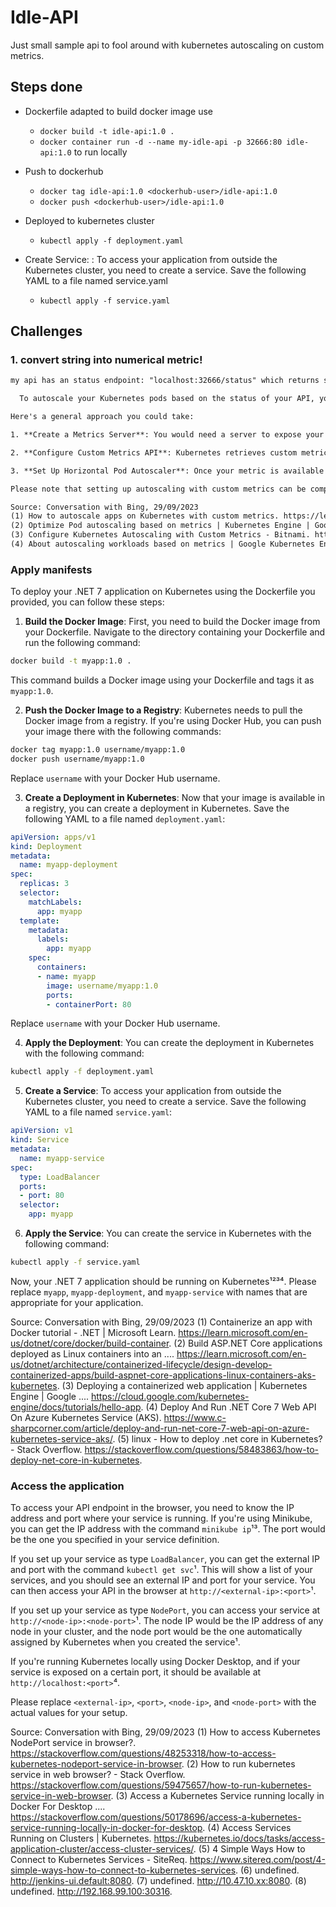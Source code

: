﻿# Idle-API 

Just small sample api to fool around with kubernetes autoscaling on custom metrics.

## Steps done

- Dockerfile adapted to build docker image use 
  - `docker build -t idle-api:1.0 .`
  - `docker container run -d --name my-idle-api -p 32666:80 idle-api:1.0` to run locally	
- Push to dockerhub
  - `docker tag idle-api:1.0 <dockerhub-user>/idle-api:1.0`
  - `docker push <dockerhub-user>/idle-api:1.0`

- Deployed to kubernetes cluster
  - `kubectl apply -f deployment.yaml`
- Create Service: : To access your application from outside the Kubernetes cluster, you need to create a service. Save the following YAML to a file named service.yaml
  - `kubectl apply -f service.yaml`


## Challenges

### 1. convert string into numerical metric!

```txt
my api has an status endpoint: "localhost:32666/status" which returns strings "idle" or "busy" ...if all pods are busy, a new on shall be created. how do i accomplish that?
```

```txt
  To autoscale your Kubernetes pods based on the status of your API, you can use the Kubernetes Horizontal Pod Autoscaler (HPA) with custom metrics¹. However, Kubernetes does not natively support text-based metrics like "idle" or "busy". You would need to convert these statuses into numerical metrics that Kubernetes can understand.

Here's a general approach you could take:

1. **Create a Metrics Server**: You would need a server to expose your custom metrics to Kubernetes. This could be done using Prometheus¹ or a similar system. This server would query the `/status` endpoint of your API and convert the "idle" or "busy" status into a numerical metric. For example, "idle" could be `0` and "busy" could be `1`.

2. **Configure Custom Metrics API**: Kubernetes retrieves custom metrics through the Custom Metrics API, so you would need to ensure this API is available in your cluster¹. You might need to deploy an adapter like the Prometheus adapter if you're using Prometheus.

3. **Set Up Horizontal Pod Autoscaler**: Once your metric is available in the Custom Metrics API, you can create an HPA that scales based on this metric¹. You would specify your metric in the `metrics` field of the HPA configuration.

Please note that setting up autoscaling with custom metrics can be complex and requires a good understanding of several Kubernetes concepts¹. You might want to consider alternative approaches, such as using a readiness probe that checks the `/status` endpoint of your API and only marks the pod as ready if the status is "idle". This way, if all pods are busy, they would be marked as not ready, and Kubernetes would automatically create new pods if needed.

Source: Conversation with Bing, 29/09/2023
(1) How to autoscale apps on Kubernetes with custom metrics. https://learnk8s.io/autoscaling-apps-kubernetes.
(2) Optimize Pod autoscaling based on metrics | Kubernetes Engine | Google .... https://cloud.google.com/kubernetes-engine/docs/tutorials/autoscaling-metrics.
(3) Configure Kubernetes Autoscaling with Custom Metrics - Bitnami. https://docs.bitnami.com/tutorials/configure-autoscaling-custom-metrics/.
(4) About autoscaling workloads based on metrics | Google Kubernetes Engine .... https://cloud.google.com/kubernetes-engine/docs/concepts/custom-and-external-metrics.
```

### Apply manifests

To deploy your .NET 7 application on Kubernetes using the Dockerfile you provided, you can follow these steps:

1. **Build the Docker Image**: First, you need to build the Docker image from your Dockerfile. Navigate to the directory containing your Dockerfile and run the following command:

```bash
docker build -t myapp:1.0 .
```

This command builds a Docker image using your Dockerfile and tags it as `myapp:1.0`.

2. **Push the Docker Image to a Registry**: Kubernetes needs to pull the Docker image from a registry. If you're using Docker Hub, you can push your image there with the following commands:

```bash
docker tag myapp:1.0 username/myapp:1.0
docker push username/myapp:1.0
```

Replace `username` with your Docker Hub username.

3. **Create a Deployment in Kubernetes**: Now that your image is available in a registry, you can create a deployment in Kubernetes. Save the following YAML to a file named `deployment.yaml`:

```yaml
apiVersion: apps/v1
kind: Deployment
metadata:
  name: myapp-deployment
spec:
  replicas: 3
  selector:
    matchLabels:
      app: myapp
  template:
    metadata:
      labels:
        app: myapp
    spec:
      containers:
      - name: myapp
        image: username/myapp:1.0
        ports:
        - containerPort: 80
```

Replace `username` with your Docker Hub username.

4. **Apply the Deployment**: You can create the deployment in Kubernetes with the following command:

```bash
kubectl apply -f deployment.yaml
```

5. **Create a Service**: To access your application from outside the Kubernetes cluster, you need to create a service. Save the following YAML to a file named `service.yaml`:

```yaml
apiVersion: v1
kind: Service
metadata:
  name: myapp-service
spec:
  type: LoadBalancer
  ports:
  - port: 80
  selector:
    app: myapp
```

6. **Apply the Service**: You can create the service in Kubernetes with the following command:

```bash
kubectl apply -f service.yaml
```

Now, your .NET 7 application should be running on Kubernetes¹²³⁴. Please replace `myapp`, `myapp-deployment`, and `myapp-service` with names that are appropriate for your application.

Source: Conversation with Bing, 29/09/2023
(1) Containerize an app with Docker tutorial - .NET | Microsoft Learn. https://learn.microsoft.com/en-us/dotnet/core/docker/build-container.
(2) Build ASP.NET Core applications deployed as Linux containers into an .... https://learn.microsoft.com/en-us/dotnet/architecture/containerized-lifecycle/design-develop-containerized-apps/build-aspnet-core-applications-linux-containers-aks-kubernetes.
(3) Deploying a containerized web application | Kubernetes Engine | Google .... https://cloud.google.com/kubernetes-engine/docs/tutorials/hello-app.
(4) Deploy And Run .NET Core 7 Web API On Azure Kubernetes Service (AKS). https://www.c-sharpcorner.com/article/deploy-and-run-net-core-7-web-api-on-azure-kubernetes-service-aks/.
(5) linux - How to deploy .net core in Kubernetes? - Stack Overflow. https://stackoverflow.com/questions/58483863/how-to-deploy-net-core-in-kubernetes.


### Access the application

To access your API endpoint in the browser, you need to know the IP address and port where your service is running. If you're using Minikube, you can get the IP address with the command `minikube ip`¹³. The port would be the one you specified in your service definition.

If you set up your service as type `LoadBalancer`, you can get the external IP and port with the command `kubectl get svc`¹. This will show a list of your services, and you should see an external IP and port for your service. You can then access your API in the browser at `http://<external-ip>:<port>`¹.

If you set up your service as type `NodePort`, you can access your service at `http://<node-ip>:<node-port>`¹. The node IP would be the IP address of any node in your cluster, and the node port would be the one automatically assigned by Kubernetes when you created the service¹.

If you're running Kubernetes locally using Docker Desktop, and if your service is exposed on a certain port, it should be available at `http://localhost:<port>`⁴.

Please replace `<external-ip>`, `<port>`, `<node-ip>`, and `<node-port>` with the actual values for your setup.

Source: Conversation with Bing, 29/09/2023
(1) How to access Kubernetes NodePort service in browser?. https://stackoverflow.com/questions/48253318/how-to-access-kubernetes-nodeport-service-in-browser.
(2) How to run kubernetes service in web browser? - Stack Overflow. https://stackoverflow.com/questions/59475657/how-to-run-kubernetes-service-in-web-browser.
(3) Access a Kubernetes Service running locally in Docker For Desktop .... https://stackoverflow.com/questions/50178696/access-a-kubernetes-service-running-locally-in-docker-for-desktop.
(4) Access Services Running on Clusters | Kubernetes. https://kubernetes.io/docs/tasks/access-application-cluster/access-cluster-services/.
(5) 4 Simple Ways How to Connect to Kubernetes Services - SiteReq. https://www.sitereq.com/post/4-simple-ways-how-to-connect-to-kubernetes-services.
(6) undefined. http://jenkins-ui.default:8080.
(7) undefined. http://10.47.10.xx:8080.
(8) undefined. http://192.168.99.100:30316.


